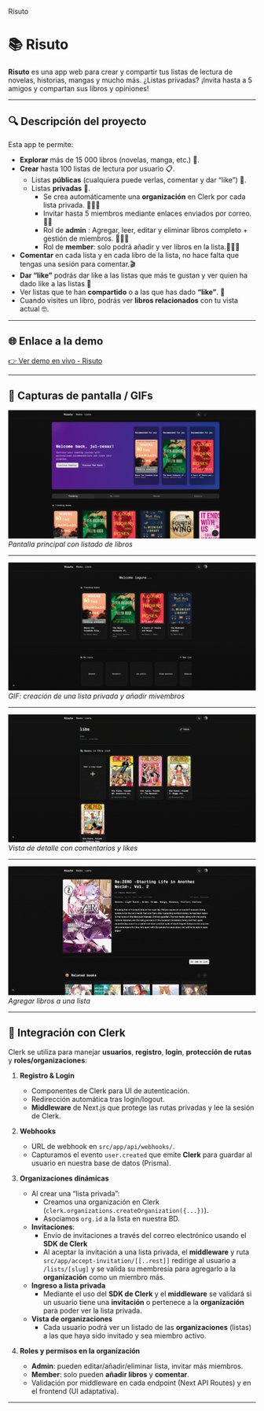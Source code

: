 Risuto

# 📚 Risuto

**Risuto** es una app web para crear y compartir tus listas de lectura de novelas, historias, mangas y mucho más.
¿Listas privadas? ¡Invita hasta a 5 amigos y compartan sus libros y opiniones! 



---

## 🔍 Descripción del proyecto

Esta app te permite:

- **Explorar** más de 15 000 libros (novelas, manga, etc.) 🤯.
- **Crear** hasta 100 listas de lectura por usuario 📋.
  - Listas **públicas** (cualquiera puede verlas, comentar y dar “like”) 📢.
  - Listas **privadas** 🔐. 
    - Se crea automáticamente una **organización** en Clerk por cada lista privada. 🦸🏿‍♂️
    - Invitar hasta 5 miembros mediante enlaces enviados por correo. 👯‍♂️
    - Rol de **admin** : Agregar, leer, editar y eliminar libros  completo + gestión de miembros. 👨🏿‍💻
    - Rol de **member**: solo podrá añadir y ver libros en la lista.🧑🏿‍🦽
- **Comentar** en cada lista y en cada libro de la lista, no hace falta que tengas una sesión para comentar.🎬
- **Dar “like”** podrás dar like a las listas que más te gustan y ver quien ha dado like a las listas 👀 
- Ver listas que te han **compartido** o a las que has dado **“like”**. 👋
- Cuando visites un libro, podrás ver **libros relacionados** con tu vista actual 🤓. 

---

## 🌐 Enlace a la demo

[👉 Ver demo en vivo - Risuto](https://www.risuto.info/)  

---

## 📸 Capturas de pantalla / GIFs

![Pantalla de inicio](/screenshots/new-dashboard.gif)
*Pantalla principal con listado de libros*

---

![Crear lista](./screenshots/priv-create.gif)  
*GIF: creación de una lista privada y añadir mivembros*

---

![Detalle de lista](/screenshots/detail-list.gif)  
*Vista de detalle con comentarios y likes*

---

![Agregra libros a una lista](./screenshots/add-book.gif)
*Agregar libros a una lista*


---

## 🔐 Integración con Clerk

Clerk se utiliza para manejar **usuarios**, **registro**, **login**, **protección de rutas** y **roles/organizaciones**:

1. **Registro & Login**  
   - Componentes de Clerk para UI de autenticación.
   - Redirección automática tras login/logout.
   - **Middleware** de Next.js que protege las rutas privadas y lee la sesión de Clerk.

2. **Webhooks**  
   - URL de webhook en `src/app/api/webhooks/`.
   - Capturamos el evento `user.created` que emite **Clerk** para guardar al usuario en nuestra base de datos (Prisma).

3. **Organizaciones dinámicas**  
   - Al crear una “lista privada”:
     - Creamos una organización en Clerk (`clerk.organizations.createOrganization({...})`).
     - Asociamos `org.id` a la lista en nuestra BD.
   - **Invitaciones**:
     - Envío de invitaciones a través del correo electrónico usando el **SDK de Clerk**
     - Al aceptar la invitación a una lista privada, el **middleware** y ruta `src/app/accept-invitation/[[..rest]]` redirige al usuario a `/lists/[slug]` y se valida su membresía para agregarlo a la **organización** como un miembro más.
    - **Ingreso a lista privada** 
      - Mediante el uso del **SDK de Clerk** y el **middleware** se validará si un usuario tiene una **invitación** o pertenece a la **organización** para poder ver la lista privada. 
    - **Vista de organizaciones** 
      - Cada usuario podrá ver un listado de las **organizaciones** (listas) a las que haya sido invitado y sea miembro activo. 

4. **Roles y permisos en la organización**  
   - **Admin**: pueden editar/añadir/eliminar lista, invitar más miembros.
   - **Member**: solo pueden **añadir libros** y **comentar**.
   - Validación por middleware en cada endpoint (Next API Routes) y en el frontend (UI adaptativa).

---  